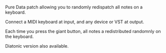 Pure Data patch allowing you to randomly redispatch all notes on a keyboard.

Connect a MIDI keyboard at input, and any device or VST at output. 

Each time you press the giant button, all notes a redistributed randomnly on the keyboard. 

Diatonic version also available.
